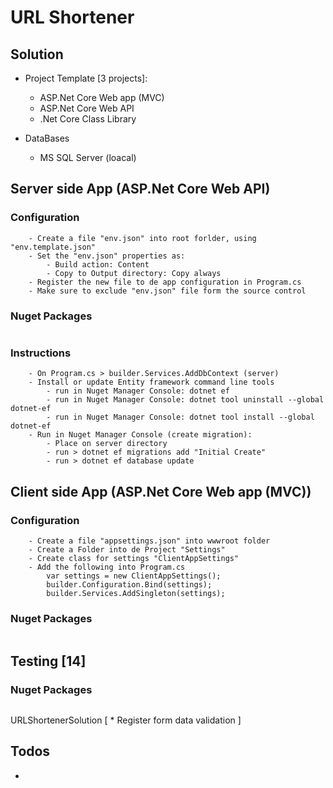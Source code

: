 # URL Shortener

## Solution

* Project Template [3 projects]: 
	* ASP.Net Core Web app (MVC)
	* ASP.Net Core Web API
	* .Net Core Class Library

* DataBases
	* MS SQL Server (loacal)


## Server side App (ASP.Net Core Web API)

### Configuration
```
	- Create a file "env.json" into root forlder, using "env.template.json"
	- Set the "env.json" properties as:
		- Build action: Content 
		- Copy to Output directory: Copy always
	- Register the new file to de app configuration in Program.cs
	- Make sure to exclude "env.json" file form the source control
```
### Nuget Packages
```

```
### Instructions
```
	- On Program.cs > builder.Services.AddDbContext (server)
	- Install or update Entity framework command line tools
		- run in Nuget Manager Console: dotnet ef
		- run in Nuget Manager Console: dotnet tool uninstall --global dotnet-ef
		- run in Nuget Manager Console: dotnet tool install --global dotnet-ef
	- Run in Nuget Manager Console (create migration): 
		- Place on server directory
		- run > dotnet ef migrations add "Initial Create"
		- run > dotnet ef database update
```

## Client side App (ASP.Net Core Web app (MVC))

### Configuration
```
	- Create a file "appsettings.json" into wwwroot folder
	- Create a Folder into de Project "Settings"
	- Create class for settings "ClientAppSettings"
	- Add the following into Program.cs
		var settings = new ClientAppSettings();
		builder.Configuration.Bind(settings);
		builder.Services.AddSingleton(settings);
```
### Nuget Packages
```
```

## Testing [14]

### Nuget Packages
```
```

URLShortenerSolution
[
	*	Register form data validation
]


## Todos

- 